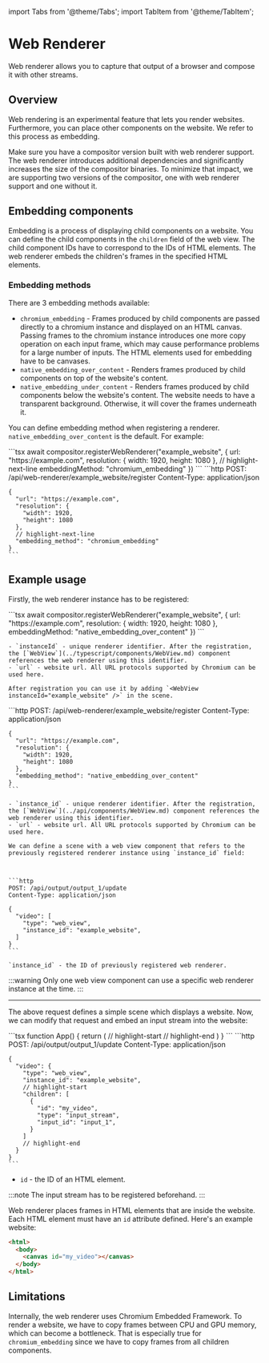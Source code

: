 import Tabs from '@theme/Tabs';
import TabItem from '@theme/TabItem';

# Web Renderer

Web renderer allows you to capture that output of a browser and compose it with other streams.

## Overview

Web rendering is an experimental feature that lets you render websites.
Furthermore, you can place other components on the website. We refer to this process as embedding.

Make sure you have a compositor version built with web renderer support. The web renderer introduces additional dependencies and significantly increases the size of the compositor binaries. To minimize that impact, we are supporting two versions of the compositor, one with web renderer support and one without it.

## Embedding components

Embedding is a process of displaying child components on a website. You can define the child components in the `children` field of the web view.
The child component IDs have to correspond to the IDs of HTML elements.
The web renderer embeds the children's frames in the specified HTML elements.

### Embedding methods

There are 3 embedding methods available:

- `chromium_embedding` - Frames produced by child components are passed directly to a chromium instance and displayed on an HTML canvas. Passing frames to the chromium instance introduces one more copy operation on each input frame, which may cause performance problems for a large number of inputs. The HTML elements used for embedding have to be canvases.
- `native_embedding_over_content` - Renders frames produced by child components on top of the website's content.
- `native_embedding_under_content` - Renders frames produced by child components below the website's content. The website needs to have a transparent background. Otherwise, it will cover the frames underneath it.

You can define embedding method when registering a renderer. `native_embedding_over_content` is the default. For example:

<Tabs queryString="lang">
  <TabItem value="react" label="React">
    ```tsx
    await compositor.registerWebRenderer("example_website", {
      url: "https://example.com",
      resolution: {
        width: 1920,
        height: 1080
      },
      // highlight-next-line
      embeddingMethod: "chromium_embedding"
    })
    ```
  </TabItem>
  <TabItem value="http" label="HTTP">
    ```http
    POST: /api/web-renderer/example_website/register
    Content-Type: application/json

    {
      "url": "https://example.com",
      "resolution": {
        "width": 1920,
        "height": 1080
      },
      // highlight-next-line
      "embedding_method": "chromium_embedding"
    }
    ```
  </TabItem>
</Tabs>

## Example usage

Firstly, the web renderer instance has to be registered:

<Tabs queryString="lang">
  <TabItem value="react" label="React">
    ```tsx
    await compositor.registerWebRenderer("example_website", {
      url: "https://example.com",
      resolution: {
        width: 1920,
        height: 1080
      },
      embeddingMethod: "native_embedding_over_content"
    })
    ```

    - `instanceId` - unique renderer identifier. After the registration, the [`WebView`](../typescript/components/WebView.md) component references the web renderer using this identifier.
    - `url` - website url. All URL protocols supported by Chromium can be used here.

    After registration you can use it by adding `<WebView instanceId="example_website" />` in the scene.
  </TabItem>
  <TabItem value="http" label="HTTP">
    ```http
    POST: /api/web-renderer/example_website/register
    Content-Type: application/json

    {
      "url": "https://example.com",
      "resolution": {
        "width": 1920,
        "height": 1080
      },
      "embedding_method": "native_embedding_over_content"
    }
    ```

    - `instance_id` - unique renderer identifier. After the registration, the [`WebView`](../api/components/WebView.md) component references the web renderer using this identifier.
    - `url` - website url. All URL protocols supported by Chromium can be used here.

    We can define a scene with a web view component that refers to the previously registered renderer instance using `instance_id` field:



    ```http
    POST: /api/output/output_1/update
    Content-Type: application/json

    {
      "video": [
        "type": "web_view",
        "instance_id": "example_website",
      ]
    }
    ```

    `instance_id` - the ID of previously registered web renderer.
  </TabItem>
</Tabs>

:::warning
Only one web view component can use a specific web renderer instance at the time.
:::

---

The above request defines a simple scene which displays a website.
Now, we can modify that request and embed an input stream into the website:

<Tabs queryString="lang">
  <TabItem value="react" label="React">
    ```tsx
    function App() {
      return (
        <WebView instanceId="example_website">
          // highlight-start
          <InputStream id="my_video" inputId="input_1" />
          // highlight-end
        </WebView>
      )
    }
    ```
  </TabItem>
  <TabItem value="http" label="HTTP">
    ```http
    POST: /api/output/output_1/update
    Content-Type: application/json

    {
      "video": {
        "type": "web_view",
        "instance_id": "example_website",
        // highlight-start
        "children": [
          {
            "id": "my_video",
            "type": "input_stream",
            "input_id": "input_1",
          }
        ]
        // highlight-end
      }
    }
    ```
  </TabItem>
</Tabs>

- `id` - the ID of an HTML element.

:::note
The input stream has to be registered beforehand.
:::

Web renderer places frames in HTML elements that are inside the website. Each HTML element must
have an `id` attribute defined. Here's an example website:

```html
<html>
  <body>
    <canvas id="my_video"></canvas>
  </body>
</html>
```

## Limitations

Internally, the web renderer uses Chromium Embedded Framework. To render a website, we have to copy frames between CPU and GPU memory, which can become a bottleneck. That is especially true for `chromium_embedding` since we have to copy frames from all children components.

